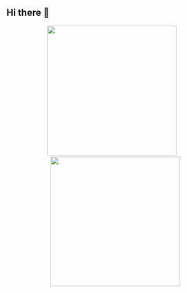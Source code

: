 ## Hi there 👋

<p align="center">
  <img height="300" src="https://github-readme-stats.vercel.app/api/top-langs/?username=yahyaahmedkhan&hide=jupyter%20notebook" />
  &nbsp;&nbsp;&nbsp;
  <img height="300" src="https://github-readme-stats.vercel.app/api?username=yahyaahmedkhan&show_icons=true" />
</p>

<!--
**YahyaAhmedKhan/YahyaAhmedKhan** is a ✨ _special_ ✨ repository because its `README.md` (this file) appears on your GitHub profile.

Here are some ideas to get you started:

- 🔭 I’m currently working on ...
- 🌱 I’m currently learning ...
- 👯 I’m looking to collaborate on ...
- 🤔 I’m looking for help with ...
- 💬 Ask me about ...
- 📫 How to reach me: ...
- 😄 Pronouns: ...
- ⚡ Fun fact: ...
-->
